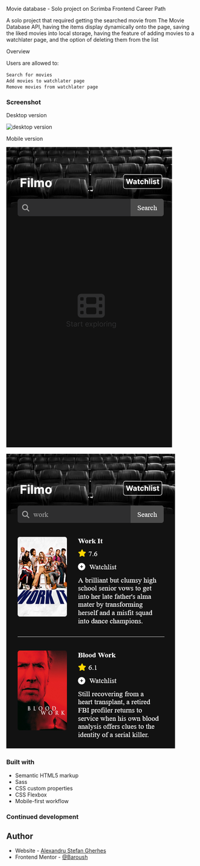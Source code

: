 Movie database - Solo project on Scrimba Frontend Career Path

A solo project that required getting the searched movie from The Movie Database API, having the items display dynamically onto the page, saving the liked movies into local storage, having the feature of adding movies to a watchlater page, and the option of deleting them from the list

Overview

Users are allowed to:

    Search for movies
    Add movies to watchlater page
    Remove movies from watchlater page


### Screenshot

Desktop version

![desktop version](/ss/desktop.png)

Mobile version

![mobile version](/ss/mobile.png)


![mobile version](/ss/mobileActive.png)

### Built with

- Semantic HTML5 markup
- Sass
- CSS custom properties
- CSS Flexbox
- Mobile-first workflow

### Continued development

## Author

- Website - [Alexandru Stefan Gherhes](https://www.frontendmentor.io/profile/Baroush)
- Frontend Mentor - [@Baroush](https://www.frontendmentor.io/profile/Baroush)

